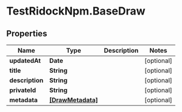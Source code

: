 # TestRidockNpm.BaseDraw

## Properties
Name | Type | Description | Notes
------------ | ------------- | ------------- | -------------
**updatedAt** | **Date** |  | [optional] 
**title** | **String** |  | [optional] 
**description** | **String** |  | [optional] 
**privateId** | **String** |  | [optional] 
**metadata** | [**[DrawMetadata]**](DrawMetadata.md) |  | [optional] 


